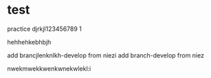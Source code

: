 # test
practice
djrkjl123456789
1

hehhehkebhbjh

add brancjlenknlkh-develop from niezi
add branch-develop from niez

nwekmwekkwenkwnekwlekl:i
